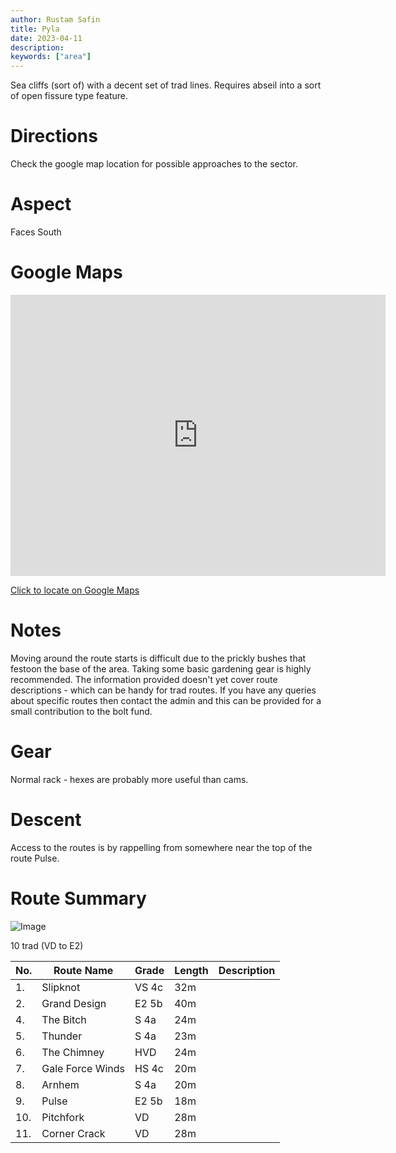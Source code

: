 ```yaml
---
author: Rustam Safin
title: Pyla
date: 2023-04-11
description:
keywords: ["area"]
---
```


Sea cliffs (sort of) with a decent set of trad lines. Requires abseil into a sort of open fissure type feature.

# Directions

Check the google map location for possible approaches to the sector.
# Aspect

Faces South
# Google Maps

<iframe src="https://www.google.com/maps/embed?pb=!1m17!1m12!1m3!1d5029.750851286185!2d33.844944286099775!3d34.95131122186087!2m3!1f0!2f0!3f0!3m2!1i1024!2i768!4f13.1!3m2!1m1!2zMzTCsDU3JzAzLjAiTiAzM8KwNTAnNDguMiJF!5e1!3m2!1sen!2s!4v1681192668667!5m2!1sen!2s" width="600" height="450" style="border:0;" allowfullscreen="" loading="lazy" referrerpolicy="no-referrer-when-downgrade"></iframe>

[Click to locate on Google Maps](https://goo.gl/maps/3vxZ1zmgyUdahJXB7)

# Notes

Moving around the route starts is difficult due to the prickly bushes that festoon the base of the area. Taking some basic gardening gear is highly recommended.
The information provided doesn't yet cover route descriptions - which can be handy for trad routes. If you have any queries about specific routes then contact the admin and this can be provided for a small contribution to the bolt fund.

# Gear

Normal rack - hexes are probably more useful than cams.

# Descent

Access to the routes is by rappelling from somewhere near the top of the route Pulse.

# Route Summary

![Image](/pyla/pyla-crag-01.jpg)

10 trad (VD to E2)

| No. | Route Name       | Grade | Length | Description |
| --- | ---------------- | ----- | ------ | ----------- |
| 1.  | Slipknot         | VS 4c | 32m    |             |
| 2.  | Grand Design     | E2 5b | 40m    |             |
| 4.  | The Bitch        | S 4a  | 24m    |             |
| 5.  | Thunder          | S 4a  | 23m    |             |
| 6.  | The Chimney      | HVD   | 24m    |             |
| 7.  | Gale Force Winds | HS 4c | 20m    |             |
| 8.  | Arnhem           | S 4a  | 20m    |             |
| 9.  | Pulse            | E2 5b | 18m    |             |
| 10. | Pitchfork        | VD    | 28m    |             |
| 11. | Corner Crack     | VD    | 28m    |             |
